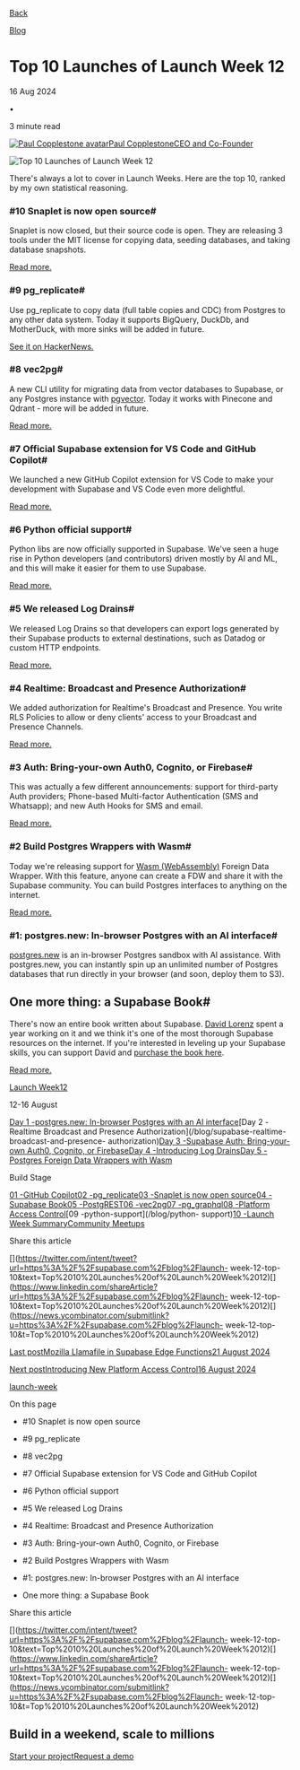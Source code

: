 [Back](/blog)

[Blog](/blog)

# Top 10 Launches of Launch Week 12

16 Aug 2024

•

3 minute read

[![Paul Copplestone
avatar](/_next/image?url=https%3A%2F%2Fgithub.com%2Fkiwicopple.png&w=96&q=75)Paul
CopplestoneCEO and Co-Founder](https://github.com/kiwicopple)

![Top 10 Launches of Launch Week
12](/_next/image?url=%2Fimages%2Fblog%2Flw12%2Fday-5%2Fthumb_top-10-lw.png&w=3840&q=100)

There's always a lot to cover in Launch Weeks. Here are the top 10, ranked by
my own statistical reasoning.

### #10 Snaplet is now open source#

Snaplet is now closed, but their source code is open. They are releasing 3
tools under the MIT license for copying data, seeding databases, and taking
database snapshots.

[Read more.](/blog/snaplet-is-now-open-source)

### #9 pg_replicate#

Use pg_replicate to copy data (full table copies and CDC) from Postgres to any
other data system. Today it supports BigQuery, DuckDb, and MotherDuck, with
more sinks will be added in future.

[See it on HackerNews.](https://news.ycombinator.com/item?id=41209994)

### #8 vec2pg#

A new CLI utility for migrating data from vector databases to Supabase, or any
Postgres instance with [pgvector](https://github.com/pgvector/pgvector). Today
it works with Pinecone and Qdrant - more will be added in future.

[Read more.](/blog/vec2pg)

### #7 Official Supabase extension for VS Code and GitHub Copilot#

We launched a new GitHub Copilot extension for VS Code to make your
development with Supabase and VS Code even more delightful.

[Read more.](/blog/github-copilot-extension-for-vs-code)

### #6 Python official support#

Python libs are now officially supported in Supabase. We've seen a huge rise
in Python developers (and contributors) driven mostly by AI and ML, and this
will make it easier for them to use Supabase.

[Read more.](/blog/python-support)

### #5 We released Log Drains#

We released Log Drains so that developers can export logs generated by their
Supabase products to external destinations, such as Datadog or custom HTTP
endpoints.

[Read more.](/blog/log-drains)

### #4 Realtime: Broadcast and Presence Authorization#

We added authorization for Realtime's Broadcast and Presence. You write RLS
Policies to allow or deny clients' access to your Broadcast and Presence
Channels.

[Read more.](/blog/supabase-realtime-broadcast-and-presence-authorization)

### #3 Auth: Bring-your-own Auth0, Cognito, or Firebase#

This was actually a few different announcements: support for third-party Auth
providers; Phone-based Multi-factor Authentication (SMS and Whatsapp); and new
Auth Hooks for SMS and email.

[Read more.](/blog/third-party-auth-mfa-phone-send-hooks)

### #2 Build Postgres Wrappers with Wasm#

Today we're releasing support for [Wasm
(WebAssembly)](https://webassembly.org/) Foreign Data Wrapper. With this
feature, anyone can create a FDW and share it with the Supabase community. You
can build Postgres interfaces to anything on the internet.

[Read more.](/blog/postgres-foreign-data-wrappers-with-wasm)

### #1: postgres.new: In-browser Postgres with an AI interface#

[postgres.new](https://postgres.new/) is an in-browser Postgres sandbox with
AI assistance. With postgres.new, you can instantly spin up an unlimited
number of Postgres databases that run directly in your browser (and soon,
deploy them to S3).

## One more thing: a Supabase Book#

There's now an entire book written about Supabase. [David
Lorenz](https://x.com/activenode) spent a year working on it and we think it's
one of the most thorough Supabase resources on the internet. If you're
interested in leveling up your Supabase skills, you can support David and
[purchase the book here](https://supa.guide).

[Read more.](/blog/supabase-book-by-david-lorenz)

[Launch Week12](/launch-week)

12-16 August

[Day 1 -postgres.new: In-browser Postgres with an AI
interface](/blog/postgres-new)[Day 2 -Realtime Broadcast and Presence
Authorization](/blog/supabase-realtime-broadcast-and-presence-
authorization)[Day 3 -Supabase Auth: Bring-your-own Auth0, Cognito, or
Firebase](/blog/third-party-auth-mfa-phone-send-hooks)[Day 4 -Introducing Log
Drains](/blog/log-drains)[Day 5 -Postgres Foreign Data Wrappers with
Wasm](/blog/postgres-foreign-data-wrappers-with-wasm)

Build Stage

[01 -GitHub Copilot](/blog/github-copilot-extension-for-vs-code)[02
-pg_replicate](https://news.ycombinator.com/item?id=41209994)[03 -Snaplet is
now open source](/blog/snaplet-is-now-open-source)[04 -Supabase
Book](/blog/supabase-book-by-david-lorenz)[05
-PostgREST](/blog/postgrest-12-2)[06 -vec2pg](/blog/vec2pg)[07
-pg_graphql](/blog/pg-graphql-1-5-7)[08 -Platform Access
Control](/blog/platform-access-control)[09 -python-support](/blog/python-
support)[10 -Launch Week Summary](/blog/launch-week-12-top-10)[Community
Meetups](/launch-week#meetups)

Share this article

[](https://twitter.com/intent/tweet?url=https%3A%2F%2Fsupabase.com%2Fblog%2Flaunch-
week-12-top-10&text=Top%2010%20Launches%20of%20Launch%20Week%2012)[](https://www.linkedin.com/shareArticle?url=https%3A%2F%2Fsupabase.com%2Fblog%2Flaunch-
week-12-top-10&text=Top%2010%20Launches%20of%20Launch%20Week%2012)[](https://news.ycombinator.com/submitlink?u=https%3A%2F%2Fsupabase.com%2Fblog%2Flaunch-
week-12-top-10&t=Top%2010%20Launches%20of%20Launch%20Week%2012)

[Last postMozilla Llamafile in Supabase Edge Functions21 August
2024](/blog/mozilla-llamafile-in-supabase-edge-functions)

[Next postIntroducing New Platform Access Control16 August
2024](/blog/platform-access-control)

[launch-week](/blog/tags/launch-week)

On this page

  * #10 Snaplet is now open source
  * #9 pg_replicate
  * #8 vec2pg
  * #7 Official Supabase extension for VS Code and GitHub Copilot
  * #6 Python official support
  * #5 We released Log Drains
  * #4 Realtime: Broadcast and Presence Authorization
  * #3 Auth: Bring-your-own Auth0, Cognito, or Firebase
  * #2 Build Postgres Wrappers with Wasm
  * #1: postgres.new: In-browser Postgres with an AI interface

  * One more thing: a Supabase Book

Share this article

[](https://twitter.com/intent/tweet?url=https%3A%2F%2Fsupabase.com%2Fblog%2Flaunch-
week-12-top-10&text=Top%2010%20Launches%20of%20Launch%20Week%2012)[](https://www.linkedin.com/shareArticle?url=https%3A%2F%2Fsupabase.com%2Fblog%2Flaunch-
week-12-top-10&text=Top%2010%20Launches%20of%20Launch%20Week%2012)[](https://news.ycombinator.com/submitlink?u=https%3A%2F%2Fsupabase.com%2Fblog%2Flaunch-
week-12-top-10&t=Top%2010%20Launches%20of%20Launch%20Week%2012)

## Build in a weekend, scale to millions

[Start your project](https://supabase.com/dashboard)[Request a
demo](/contact/sales)

